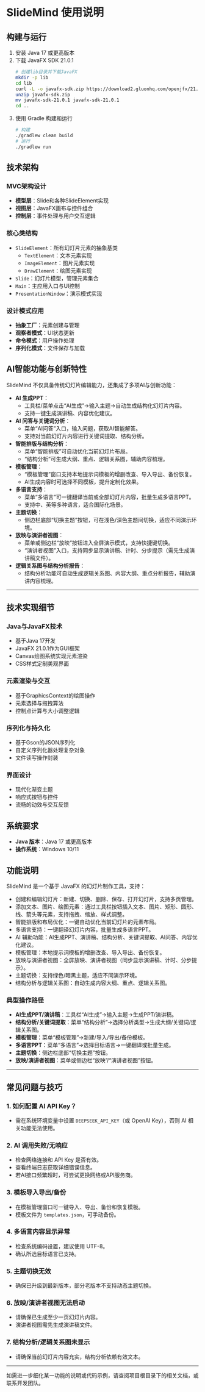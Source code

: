# SlideMind 使用说明

## 构建与运行

1. 安装 Java 17 或更高版本
2. 下载 JavaFX SDK 21.0.1
   ```bash
   # 创建lib目录并下载JavaFX
   mkdir -p lib
   cd lib
   curl -L -o javafx-sdk.zip https://download2.gluonhq.com/openjfx/21.0.1/openjfx-21.0.1_osx-aarch64_bin-sdk.zip
   unzip javafx-sdk.zip
   mv javafx-sdk-21.0.1 javafx-sdk-21.0.1
   cd ..
   ```
3. 使用 Gradle 构建和运行
   ```bash
   # 构建
   ./gradlew clean build
   # 运行
   ./gradlew run
   ```

## 技术架构

### MVC架构设计
- **模型层**：Slide和各种SlideElement实现
- **视图层**：JavaFX画布与控件组合
- **控制层**：事件处理与用户交互逻辑

### 核心类结构
- `SlideElement`：所有幻灯片元素的抽象基类
  - `TextElement`：文本元素实现
  - `ImageElement`：图片元素实现
  - `DrawElement`：绘图元素实现
- `Slide`：幻灯片模型，管理元素集合
- `Main`：主应用入口与UI控制
- `PresentationWindow`：演示模式实现

### 设计模式应用
- **抽象工厂**：元素创建与管理
- **观察者模式**：UI状态更新
- **命令模式**：用户操作处理
- **序列化模式**：文件保存与加载

## AI智能功能与创新特性

SlideMind 不仅具备传统幻灯片编辑能力，还集成了多项AI与创新功能：

- **AI 生成PPT**：
  - 工具栏/菜单点击“AI生成”→输入主题→自动生成结构化幻灯片内容。
  - 支持一键生成演讲稿、内容优化建议。
- **AI 问答与关键词分析**：
  - 菜单“AI问答”入口，输入问题，获取AI智能解答。
  - 支持对当前幻灯片内容进行关键词提取、结构分析。
- **智能排版与结构分析**：
  - 菜单“智能排版”可自动优化当前幻灯片布局。
  - “结构分析”可生成大纲、重点、逻辑关系图，辅助内容梳理。
- **模板管理**：
  - “模板管理”窗口支持本地提示词模板的增删改查、导入导出、备份恢复。
  - AI生成内容时可选择不同模板，提升定制化效果。
- **多语言支持**：
  - 菜单“多语言”可一键翻译当前或全部幻灯片内容，批量生成多语言PPT。
  - 支持中、英等多种语言，适合国际化场景。
- **主题切换**：
  - 侧边栏底部“切换主题”按钮，可在浅色/深色主题间切换，适应不同演示环境。
- **放映与演讲者视图**：
  - 菜单或侧边栏“放映”按钮进入全屏演示模式，支持快捷键切换。
  - “演讲者视图”入口，支持同步显示演讲稿、计时、分步提示（需先生成演讲稿文件）。
- **逻辑关系图与结构分析报告**：
  - 结构分析功能可自动生成逻辑关系图、内容大纲、重点分析报告，辅助演讲内容梳理。

---

## 技术实现细节

### Java与JavaFX技术
- 基于Java 17开发
- JavaFX 21.0.1作为GUI框架
- Canvas绘图系统实现元素渲染
- CSS样式定制美观界面

### 元素渲染与交互
- 基于GraphicsContext的绘图操作
- 元素选择与拖拽算法
- 控制点计算与大小调整逻辑

### 序列化与持久化
- 基于Gson的JSON序列化
- 自定义序列化器处理复杂对象
- 文件读写操作封装

### 界面设计
- 现代化渐变主题
- 响应式按钮与控件
- 流畅的动效与交互反馈


## 系统要求

- **Java 版本**：Java 17 或更高版本
- **操作系统**：Windows 10/11

## 功能说明

SlideMind 是一个基于 JavaFX 的幻灯片制作工具，支持：

- 创建和编辑幻灯片：新建、切换、删除、保存、打开幻灯片，支持多页管理。
- 添加文本、图片、绘图元素：通过工具栏按钮插入文本、图片、矩形、圆形、线、箭头等元素，支持拖拽、缩放、样式调整。
- 智能排版和布局优化：一键自动优化当前幻灯片的元素布局。
- 多语言支持：一键翻译幻灯片内容，批量生成多语言PPT。
- AI 辅助功能：AI生成PPT、演讲稿、结构分析、关键词提取、AI问答、内容优化建议。
- 模板管理：本地提示词模板的增删改查、导入导出、备份恢复。
- 放映与演讲者视图：全屏放映、演讲者视图（同步显示演讲稿、计时、分步提示）。
- 主题切换：支持绿色/暗黑主题，适应不同演示环境。
- 结构分析与逻辑关系图：自动生成内容大纲、重点、逻辑关系图。

### 典型操作路径

- **AI生成PPT/演讲稿**：工具栏“AI生成”→输入主题→生成PPT/演讲稿。
- **结构分析/关键词提取**：菜单“结构分析”→选择分析类型→生成大纲/关键词/逻辑关系图。
- **模板管理**：菜单“模板管理”→新建/导入/导出/备份模板。
- **多语言PPT**：菜单“多语言”→选择目标语言→一键翻译或批量生成。
- **主题切换**：侧边栏底部“切换主题”按钮。
- **放映/演讲者视图**：菜单或侧边栏“放映”/“演讲者视图”按钮。

---

## 常见问题与技巧

### 1. 如何配置 AI API Key？
- 需在系统环境变量中设置 `DEEPSEEK_API_KEY`（或 OpenAI Key），否则 AI 相关功能无法使用。

### 2. AI 调用失败/无响应
- 检查网络连接和 API Key 是否有效。
- 查看终端日志获取详细错误信息。
- 若AI接口频繁超时，可尝试更换网络或API服务商。

### 3. 模板导入导出/备份
- 在模板管理窗口可一键导入、导出、备份和恢复模板。
- 模板文件为 `templates.json`，可手动备份。

### 4. 多语言内容显示异常
- 检查系统编码设置，建议使用 UTF-8。
- 确认所选目标语言已支持。

### 5. 主题切换无效
- 确保已升级到最新版本，部分老版本不支持动态主题切换。

### 6. 放映/演讲者视图无法启动
- 请确保已生成至少一页幻灯片内容。
- 演讲者视图需先生成演讲稿文件。

### 7. 结构分析/逻辑关系图未显示
- 请确保当前幻灯片内容充实，结构分析依赖有效文本。

---

如需进一步细化某一功能的说明或代码示例，请查阅项目根目录下的相关文档，或联系开发团队。


 